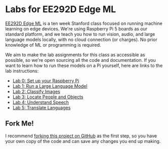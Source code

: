 # Labs for EE292D Edge ML

[EE292D Edge ML](https://ee292d.github.io/) is a ten week Stanford class 
focused on running machine learning on edge devices. We're using Raspberry Pi 5
boards as our standard platform, and we teach you how to run vision, audio, and
large language models locally, with no cloud connection (or charges). No prior 
knowledge of ML or programming is required.

We aim to make the lab assignments for this class as accessible as possible, so
we're open sourcing all the code and documentation. If you want to learn how to
run these models on a Pi yourself, here are links to the lab instructions:

 * [Lab 0: Set up your Raspberry Pi](https://github.com/ee292d/labs/blob/main/lab0/README.md)
 * [Lab 1: Run a Large Language Model](https://github.com/ee292d/labs/blob/main/lab1/README.md)
 * [Lab 2: Classify Images](https://github.com/ee292d/labs/blob/main/lab2/README.md)
 * [Lab 3: Locate People and Objects](https://github.com/ee292d/labs/blob/main/lab3/README.md)
 * [Lab 4: Understand Speech](https://github.com/ee292d/labs/blob/main/lab4/README.md)
 * [Lab 5: Translate Languages](https://github.com/ee292d/labs/blob/main/lab5/README.md)

## Fork Me!

I recommend [forking this project on GitHub](https://github.com/ee292d/labs/fork)
as the first step, so you have your own copy of the code and can save any
changes you end up making.